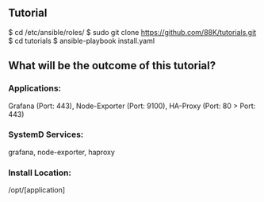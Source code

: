## Tutorial
$ cd /etc/ansible/roles/ 
$ sudo git clone https://github.com/88K/tutorials.git
$ cd tutorials
$ ansible-playbook install.yaml

## What will be the outcome of this tutorial?

### Applications: 
Grafana (Port: 443), Node-Exporter (Port: 9100), HA-Proxy (Port: 80 > Port: 443)

### SystemD Services:
grafana, node-exporter, haproxy

### Install Location:
/opt/[application]







